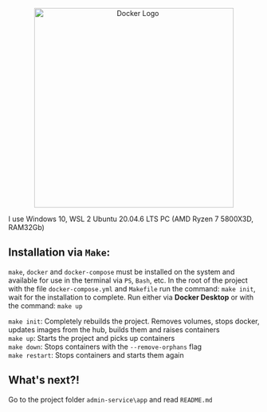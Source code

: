 <p align="center"><a href="https://www.docker.com/" target="_blank"><img src="https://www.svgrepo.com/download/353661/docker.svg" width="400" alt="Docker Logo"></a></p>

I use Windows 10, WSL 2 Ubuntu 20.04.6 LTS
PC (AMD Ryzen 7 5800X3D, RAM32Gb)


## Installation via `Make`:
`make`, `docker` and `docker-compose` must be installed on the system and available for use in the terminal via `PS`, `Bash`, etc.
In the root of the project with the file `docker-compose.yml` and `Makefile` run the command:
`make init`, wait for the installation to complete. Run either via **Docker Desktop** or with the command:
`make up`

`make init`: Completely rebuilds the project. Removes volumes, stops docker, updates images from the hub, builds them and raises containers<br>
`make up`: Starts the project and picks up containers<br>
`make down`: Stops containers with the `--remove-orphans` flag<br>
`make restart`: Stops containers and starts them again

## What's next?!
Go to the project folder `admin-service\app` and read `README.md`
